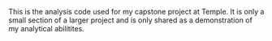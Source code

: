 This is the analysis code used for my capstone project at Temple. It is only a small section of a larger project and is only 
shared as a demonstration of my analytical abilitites. 
